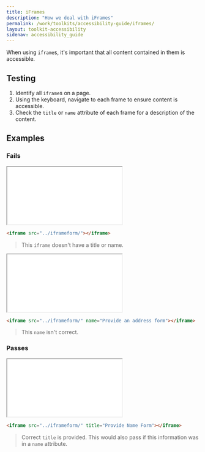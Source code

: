 ```yaml
---
title: iFrames
description: "How we deal with iFrames"
permalink: /work/toolkits/accessibility-guide/iframes/
layout: toolkit-accessibility
sidenav: accessibility_guide
---
```

When using `iframe`s, it's important that all content contained in them is accessible.

## Testing

1. Identify all `iframe`s on a page.
2. Using the keyboard, navigate to each frame to ensure content is accessible.
3. Check the `title` or `name` attribute of each frame for a description of the content.

## Examples

### Fails

<iframe src="../iframeform/"></iframe>

```html
<iframe src="../iframeform/"></iframe>
```

> This `iframe` doesn't have a title or name.

<iframe src="../iframeform/" name="Provide an address form"></iframe>

```html
<iframe src="../iframeform/" name="Provide an address form"></iframe>
```

> This `name` isn't correct.

### Passes

<iframe src="../iframeform/" title="Provide Name Form"></iframe>

```html
<iframe src="../iframeform/" title="Provide Name Form"></iframe>
```

> Correct `title` is provided. This would also pass if this information was in a `name` attribute.
